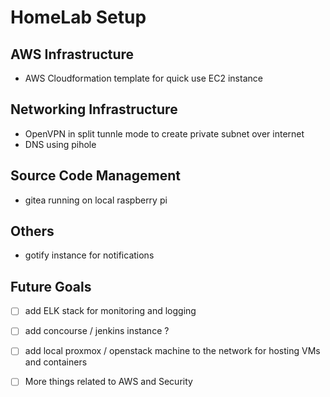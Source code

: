 # HomeLab Setup 

## AWS Infrastructure
- AWS Cloudformation template for quick use EC2 instance

## Networking Infrastructure
- OpenVPN in split tunnle mode to create private subnet over internet
- DNS using pihole 

## Source Code Management 
- gitea running on local raspberry pi 

## Others
- gotify instance for notifications


## Future Goals
- [ ] add ELK stack for monitoring and logging 
- [ ] add concourse / jenkins instance ? 
- [ ] add local proxmox / openstack machine to the network for hosting VMs and containers 
- [ ] More things related to AWS and Security
 
 